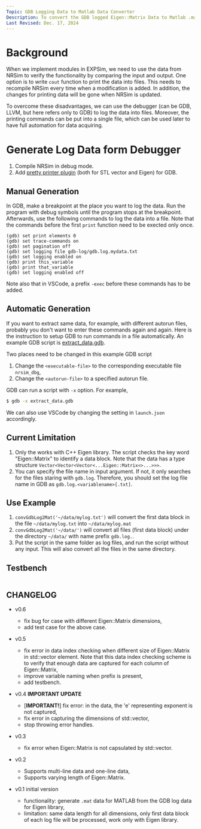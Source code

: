 ```yaml
---
Topic: GDB Logging Data to Matlab Data Converter
Description: To convert the GDB logged Eigen::Matrix Data to Matlab .mat.
Last Revised: Dec. 17, 2024
---
```


# Background

When we implement modules in EXPSim, we need to use the data from NRSim to verify the functionality by comparing the input and output. One option is to write `cout` function to print the data into files. This needs to recompile NRSim every time when a modification is added. In addition, the changes for printing data will be gone when NRSim is updated.

To overcome these disadvantages, we can use the debugger (can be GDB, LLVM, but here refers only to GDB) to log the data into files. Moreover, the printing commands can be put into a single file, which can be used later to have full automation for data acquiring.

# Generate Log Data form Debugger

1. Compile NRSim in debug mode.
2. Add [pretty printer plugin](https://gitlab.com/libeigen/eigen/-/tree/master/debug/gdb?ref_type=heads) (both for STL vector and Eigen) for GDB.

## Manual Generation

In GDB, make a breakpoint at the place you want to log the data. Run the program with debug symbols until the program stops at the breakpoint. Afterwards, use the following commands to log the data into a file. Note that the commands before the first `print` function need to be exected only once.

```
(gdb) set print elements 0
(gdb) set trace-commands on
(gdb) set pagination off
(gdb) set logging file gdb-log/gdb.log.mydata.txt
(gdb) set logging enabled on
(gdb) print this_variable
(gdb) print that_variable
(gdb) set logging enabled off
```

Note also that in VSCode, a prefix `-exec` before these commands has to be added.

## Automatic Generation

If you want to extract same data, for example, with different autorun files, probably you don't want to enter these commands again and again. Here is the instruction to setup GDB to run commands in a file automatically. An example GDB script is [extract_data.gdb](./extract_data.gdb).

Two places need to be changed in this example GDB script

1. Change the `<executable-file>` to the corresponding executable file `nrsim_dbg`,
2. Change the `<autorun-file>` to a specified autorun file.

GDB can run a script with `-x` option. For example,

```bash
$ gdb -x extract_data.gdb
```

We can also use VSCode by changing the setting in `launch.json` accordingly.

## Current Limitation

1. Only the works with C++ Eigen library. The script checks the key word "Eigen::Matrix" to identify a data block. Note that the data has a type structure `Vector<Vector<Vector<...Eigen::Matrix<>...>>>`.
1. You can specify the file name in input argument. If not, it only searches for the files staring with `gdb.log`. Therefore, you should set the log file name in GDB as `gdb.log.<variablename>[.txt]`.

## Use Example

1. `convGdbLog2Mat('~/data/mylog.txt')` will convert the first data block in the file `~/data/mylog.txt` into `~/data/mylog.mat`
2. `convGdbLog2Mat('~/data/')` will convert all files (first data block) under the directory `~/data/` with name prefix `gdb.log.`.
3. Put the script in the same folder as log files, and run the script without any input. This will also convert all the files in the same directory.

## Testbench

```

```

## CHANGELOG

- v0.6
  - fix bug for case with different Eigen::Matrix dimensions,
  - add test case for the above case.

- v0.5
  - fix error in data index checking when different size of Eigen::Matrix in std::vector element. Note that this data index checking scheme is to verify that enough data are captured for each column of Eigen::Matrix,
  - improve variable naming when prefix is present,
  - add testbench.

- v0.4 **IMPORTANT UPDATE**
  - [**IMPORTANT!**] fix error: in the data, the 'e' representing exponent is not captured,
  - fix error in capturing the dimensions of std::vector,
  - stop throwing error handles.

- v0.3
  - fix error when Eigen::Matrix is not capsulated by std::vector.

- v0.2
  - Supports multi-line data and one-line data,
  - Supports varying length of Eigen::Matrix.

- v0.1 initial version
  - functionality: generate `.mat` data for MATLAB from the GDB log data for Eigen library,
  - limitation: same data length for all dimensions, only first data block of each log file will be processed, work only with Eigen library.
